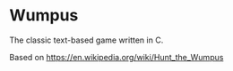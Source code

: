 #  Wumpus

The classic text-based game written in C.

Based on https://en.wikipedia.org/wiki/Hunt_the_Wumpus


